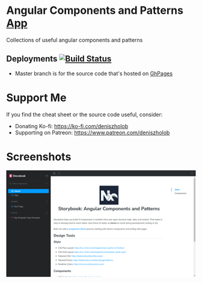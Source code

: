# Angular Components and Patterns [App](https://deniszholob.github.io/angular-components-and-patterns/)

Collections of useful angular components and patterns

## Deployments [![Build Status](https://github.com/deniszholob/angular-components-and-patterns/actions/workflows/code-checks.yml/badge.svg)](https://github.com/deniszholob/angular-components-and-patterns/actions/workflows/code-checks.yml)

- Master branch is for the source code that's hosted on
  [GhPages](https://deniszholob.github.io/angular-components-and-patterns/)

# Support Me

If you find the cheat sheet or the source code useful, consider:

- Donating Ko-fi: https://ko-fi.com/deniszholob
- Supporting on Patreon: https://www.patreon.com/deniszholob

# Screenshots

![Angular Components and Patterns](./global/assets/screenshots/screenshot_1280x720.png)
